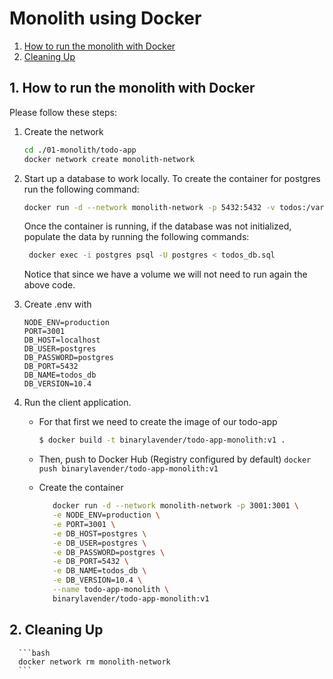 # Monolith using Docker

1. [How to run the monolith with Docker](#docker)
2. [Cleaning Up](#cleaning)

<a name="docker"></a>
## 1. How to run the monolith with Docker

Please follow these steps:
1. Create the network
   ```bash
   cd ./01-monolith/todo-app
   docker network create monolith-network
   ```
2. Start up a database to work locally. To create the container for postgres run the following command:
   ```bash
   docker run -d --network monolith-network -p 5432:5432 -v todos:/var/lib/postgresql/data --name postgres postgres:10.4
   ```

   Once the container is running, if the database was not initialized, populate the data by running the following commands:

   ```bash
    docker exec -i postgres psql -U postgres < todos_db.sql
   ```
   Notice that since we have a volume we will not need to run again the above code.

3. Create .env with
    ```env
    NODE_ENV=production
    PORT=3001
    DB_HOST=localhost
    DB_USER=postgres
    DB_PASSWORD=postgres
    DB_PORT=5432
    DB_NAME=todos_db    
    DB_VERSION=10.4
    ```
4. Run the client application. 
   * For that first we need to create the image of our todo-app
      ```bash
      $ docker build -t binarylavender/todo-app-monolith:v1 . 
      ```

   * Then, push to Docker Hub (Registry configured by default)
      `docker push binarylavender/todo-app-monolith:v1`

   * Create the container 
      ```bash
         docker run -d --network monolith-network -p 3001:3001 \
         -e NODE_ENV=production \
         -e PORT=3001 \
         -e DB_HOST=postgres \
         -e DB_USER=postgres \
         -e DB_PASSWORD=postgres \
         -e DB_PORT=5432 \
         -e DB_NAME=todos_db \
         -e DB_VERSION=10.4 \
         --name todo-app-monolith \
         binarylavender/todo-app-monolith:v1
      ```
<a name="cleaning"></a>
## 2. Cleaning Up

      ```bash
      docker network rm monolith-network
      ```
